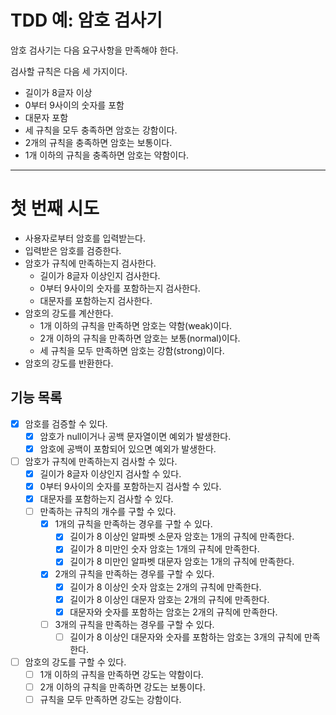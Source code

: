 # TDD 예: 암호 검사기

암호 검사기는 다음 요구사항을 만족해야 한다.

검사할 규칙은 다음 세 가지이다.

- 길이가 8글자 이상
- 0부터 9사이의 숫자를 포함
- 대문자 포함
- 세 규칙을 모두 충족하면 암호는 강함이다.
- 2개의 규칙을 충족하면 암호는 보통이다.
- 1개 이하의 규칙을 충족하면 암호는 약함이다.

---

# 첫 번째 시도

- 사용자로부터 암호를 입력받는다.
- 입력받은 암호를 검증한다.
- 암호가 규칙에 만족하는지 검사한다.
  - 길이가 8글자 이상인지 검사한다.
  - 0부터 9사이의 숫자를 포함하는지 검사한다.
  - 대문자를 포함하는지 검사한다.
- 암호의 강도를 계산한다.
  - 1개 이하의 규칙을 만족하면 암호는 약함(weak)이다.
  - 2개 이하의 규칙을 만족하면 암호는 보통(normal)이다.
  - 세 규칙을 모두 만족하면 암호는 강함(strong)이다.
- 암호의 강도를 반환한다.

## 기능 목록

- [X] 암호를 검증할 수 있다.
    - [X] 암호가 null이거나 공백 문자열이면 예외가 발생한다.
    - [X] 암호에 공백이 포함되어 있으면 예외가 발생한다.
- [ ] 암호가 규칙에 만족하는지 검사할 수 있다.
  - [X] 길이가 8글자 이상인지 검사할 수 있다.
  - [X] 0부터 9사이의 숫자를 포함하는지 검사할 수 있다.
  - [X] 대문자를 포함하는지 검사할 수 있다.
  - [ ] 만족하는 규칙의 개수를 구할 수 있다.
    - [X] 1개의 규칙을 만족하는 경우를 구할 수 있다.
      - [X] 길이가 8 이상인 알파벳 소문자 암호는 1개의 규칙에 만족한다.
      - [X] 길이가 8 미만인 숫자 암호는 1개의 규칙에 만족한다.
      - [X] 길이가 8 미만인 알파벳 대문자 암호는 1개의 규칙에 만족한다.
    - [X] 2개의 규칙을 만족하는 경우를 구할 수 있다.
      - [X] 길이가 8 이상인 숫자 암호는 2개의 규칙에 만족한다.
      - [X] 길이가 8 이상인 대문자 암호는 2개의 규칙에 만족한다.
      - [X] 대문자와 숫자를 포함하는 암호는 2개의 규칙에 만족한다.
    - [ ] 3개의 규칙을 만족하는 경우를 구할 수 있다.
      - [ ] 길이가 8 이상인 대문자와 숫자를 포함하는 암호는 3개의 규칙에 만족한다.
- [ ] 암호의 강도를 구할 수 있다.
  - [ ] 1개 이하의 규칙을 만족하면 강도는 약함이다.
  - [ ] 2개 이하의 규칙을 만족하면 강도는 보통이다. 
  - [ ] 규칙을 모두 만족하면 강도는 강함이다.
